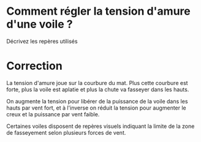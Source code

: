 # Comment régler la tension d'amure d'une voile ?
Décrivez les repères utilisés

# Correction
La tension d'amure joue sur la courbure du mat. Plus cette courbure est forte, plus la voile est aplatie et plus la chute va fasseyer dans les hauts.

On augmente la tension pour libérer de la puissance de la voile dans les hauts par vent fort, et à l'inverse on réduit la tension pour augmenter le creux et la puissance par vent faible.

Certaines voiles disposent de repères visuels indiquant la limite de la zone de fasseyement selon plusieurs forces de vent.